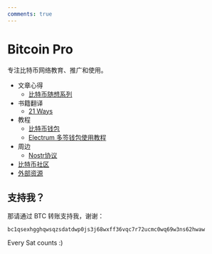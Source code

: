 ```yaml
---
comments: true
---
```


# Bitcoin Pro

专注比特币网络教育、推广和使用。

- 文章心得
    - [比特币随想系列](./tb/think_bitcoin.md)
- 书籍翻译
    - [21 Ways](21_ways/toc.md)
- 教程
    - [比特币钱包](others/bitcoin_wallet.md)
    - [Electrum 多签钱包使用教程](others/electrum_wallet.md)
- 周边
    - [Nostr协议](others/nostr.md)
- [比特币社区](./organizations.md)
- [外部资源](./resources.md)

## 支持我？

那请通过 BTC 转账支持我，谢谢：

`bc1qsexhgghqwsqzsdatdwp0js3j68wxff36vqc7r72ucmc0wq69w3ns62hwaw`

Every Sat counts :)
